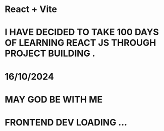 # React + Vite

# I HAVE DECIDED TO TAKE 100 DAYS OF LEARNING REACT JS THROUGH PROJECT BUILDING .
# 16/10/2024 
# MAY GOD BE WITH ME 
# FRONTEND DEV LOADING ...

